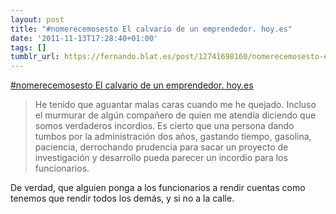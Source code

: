 ```yaml
---
layout: post
title: "#nomerecemosesto El calvario de un emprendedor. hoy.es"
date: '2011-11-13T17:28:40+01:00'
tags: []
tumblr_url: https://fernando.blat.es/post/12741698160/nomerecemosesto-el-calvario-de-un-emprendedor
---
```

[#nomerecemosesto El calvario de un emprendedor. hoy.es](http://www.hoy.es/20111113/local/calvario-emprendedor-201111130019.html)  

> He tenido que aguantar malas caras cuando me he quejado. Incluso el murmurar de algún compañero de quien me atendía diciendo que somos verdaderos incordios. Es cierto que una persona dando tumbos por la administración dos años, gastando tiempo, gasolina, paciencia, derrochando prudencia para sacar un proyecto de investigación y desarrollo pueda parecer un incordio para los funcionarios.

De verdad, que alguien ponga a los funcionarios a rendir cuentas como tenemos que rendir todos los demás, y si no a la calle.
